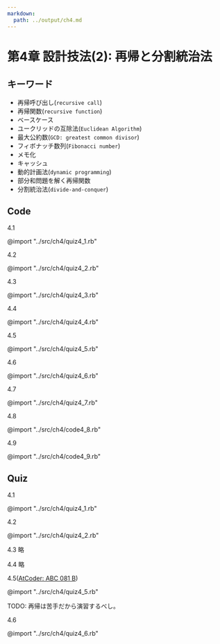 ```yaml
---
markdown:
  path: ../output/ch4.md
---
```




# 第4章 設計技法(2): 再帰と分割統治法

## キーワード

* 再帰呼び出し(`recursive call`)
* 再帰関数(`recursive function`)
* ベースケース
* ユークリッドの互除法(`Euclidean Algorithm`)
* 最大公約数(`GCD: greatest common divisor`)
* フィボナッチ数列(`Fibonacci number`)
* メモ化
* キャッシュ
* 動的計画法(`dynamic programming`)
* 部分和問題を解く再帰関数
* 分割統治法(`divide-and-conquer`)



## Code

4.1

@import "../src/ch4/quiz4_1.rb"

4.2

@import "../src/ch4/quiz4_2.rb"

4.3

@import "../src/ch4/quiz4_3.rb"

4.4

@import "../src/ch4/quiz4_4.rb"

4.5

@import "../src/ch4/quiz4_5.rb"

4.6

@import "../src/ch4/quiz4_6.rb"

4.7

@import "../src/ch4/quiz4_7.rb"

4.8

@import "../src/ch4/code4_8.rb"

4.9

@import "../src/ch4/code4_9.rb"



## Quiz

4.1

@import "../src/ch4/quiz4_1.rb"

4.2

@import "../src/ch4/quiz4_2.rb"

4.3 略

4.4 略

4.5([AtCoder: ABC 081 B](https://atcoder.jp/contests/abc114/tasks/abc114_c))

@import "../src/ch4/quiz4_5.rb"

TODO: 再帰は苦手だから演習するべし。

4.6

@import "../src/ch4/quiz4_6.rb"

